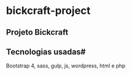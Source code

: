 # bickcraft-project
## Projeto Bickcraft ##
## Tecnologias usadas#
Bootstrap 4, sass, gulp, js, wordpress, html e php

